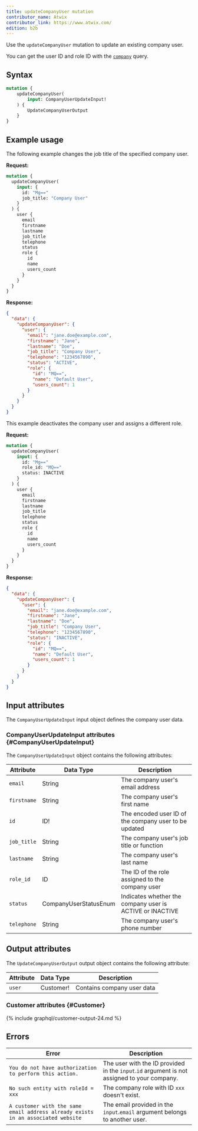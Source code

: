 ```yaml
---
title: updateCompanyUser mutation
contributor_name: Atwix
contributor_link: https://www.atwix.com/
edition: b2b
---
```


Use the `updateCompanyUser` mutation to update an existing company user.

You can get the user ID and role ID with the [`company`]({{page.baseurl}}/graphql/queries/company.html) query.

## Syntax

```graphql
mutation {
    updateCompanyUser(
        input: CompanyUserUpdateInput!
    ) {
        UpdateCompanyUserOutput
    }
}
```

## Example usage

The following example changes the job title of the specified company user.

**Request:**

```graphql
mutation {
  updateCompanyUser(
    input: {
      id: "Mg=="
      job_title: "Company User"
    }
  ) {
    user {
      email
      firstname
      lastname
      job_title
      telephone
      status
      role {
        id
        name
        users_count
      }
    }
  }
}
```

**Response:**

```json
{
  "data": {
    "updateCompanyUser": {
      "user": {
        "email": "jane.doe@example.com",
        "firstname": "Jane",
        "lastname": "Doe",
        "job_title": "Company User",
        "telephone": "1234567890",
        "status": "ACTIVE",
        "role": {
          "id": "MQ==",
          "name": "Default User",
          "users_count": 1
        }
      }
    }
  }
}
```

This example deactivates the company user and assigns a different role.

**Request:**

```graphql
mutation {
  updateCompanyUser(
    input: {
      id: "Mg=="
      role_id: "MQ=="
      status: INACTIVE
    }
  ) {
    user {
      email
      firstname
      lastname
      job_title
      telephone
      status
      role {
        id
        name
        users_count
      }
    }
  }
}
```

**Response:**

```json
{
  "data": {
    "updateCompanyUser": {
      "user": {
        "email": "jane.doe@example.com",
        "firstname": "Jane",
        "lastname": "Doe",
        "job_title": "Company User",
        "telephone": "1234567890",
        "status": "INACTIVE",
        "role": {
          "id": "MQ==",
          "name": "Default User",
          "users_count": 1
        }
      }
    }
  }
}
```

## Input attributes

The `CompanyUserUpdateInput` input object defines the company user data.

### CompanyUserUpdateInput attributes {#CompanyUserUpdateInput}

The `CompanyUserUpdateInput` object contains the following attributes:

Attribute |  Data Type | Description
--- | --- | ---
`email` | String | The company user's email address
`firstname` | String | The company user's first name
`id` | ID! | The encoded user ID of the company user to be updated
`job_title` | String | The company user's job title or function
`lastname` | String | The company user's last name
`role_id` | ID | The ID of the role assigned to the company user
`status` | CompanyUserStatusEnum | Indicates whether the company user is ACTIVE or INACTIVE
`telephone` | String | The company user's phone number

## Output attributes

The `UpdateCompanyUserOutput` output object contains the following attribute:

Attribute |  Data Type | Description
--- | --- | ---
`user` | Customer! | Contains company user data

### Customer attributes {#Customer}

{% include graphql/customer-output-24.md %}

## Errors

Error | Description
--- | ---
`You do not have authorization to perform this action.` | The user with the ID provided in the `input`.`id` argument is not assigned to your company.
`No such entity with roleId = xxx` | The company role with ID `xxx` doesn't exist.
`A customer with the same email address already exists in an associated website` | The email provided in the `input`.`email` argument belongs to another user.
